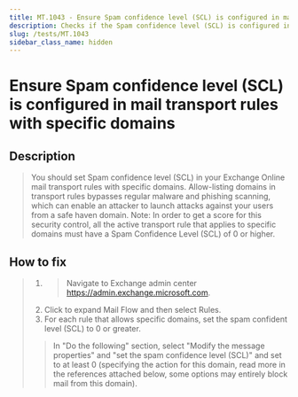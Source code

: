```yaml
---
title: MT.1043 - Ensure Spam confidence level (SCL) is configured in mail transport rules with specific domains
description: Checks if the Spam confidence level (SCL) is configured in mail transport rules with specific domains.
slug: /tests/MT.1043
sidebar_class_name: hidden
---
```


# Ensure Spam confidence level (SCL) is configured in mail transport rules with specific domains

## Description

> You should set Spam confidence level (SCL) in your Exchange Online mail transport rules with specific domains. Allow-listing domains in transport rules bypasses regular malware and phishing scanning, which can enable an attacker to launch attacks against your users from a safe haven domain.
> Note: In order to get a score for this security control, all the active transport rule that applies to specific domains must have a Spam Confidence Level (SCL) of 0 or higher.

## How to fix

> 1. >Navigate to Exchange admin center https://admin.exchange.microsoft.com.
> 2. Click to expand Mail Flow and then select Rules.
> 3. For each rule that allows specific domains, set the spam confident level (SCL) to 0 or greater.
>
>> In "Do the following" section, select "Modify the message properties" and "set the spam confidence level (SCL)" and set to at least 0 (specifying the action for this domain, read more in the references attached below, some options may entirely block mail from this domain).
